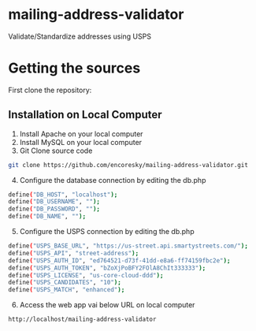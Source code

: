 # mailing-address-validator
Validate/Standardize addresses using USPS

# Getting the sources
First clone the repository:



Installation on Local Computer
------------------------------

1. Install Apache on your local computer
2. Install MySQL on your local computer
3. Git Clone source code 

```bash  
git clone https://github.com/encoresky/mailing-address-validator.git
```

4. Configure the database connection by editing the db.php

```bash  
define("DB_HOST", "localhost");
define("DB_USERNAME", "");
define("DB_PASSWORD", "");
define("DB_NAME", "");
```

5. Configure the USPS connection by editing the db.php

```bash  
define("USPS_BASE_URL", "https://us-street.api.smartystreets.com/");
define("USPS_API", "street-address");
define("USPS_AUTH_ID", "ed764521-d73f-41dd-e8a6-ff74159fbc2e");
define("USPS_AUTH_TOKEN", "bZoXjPoBFY2FOlA8ChIt333333");
define("USPS_LICENSE", "us-core-cloud-ddd");
define("USPS_CANDIDATES", "10");
define("USPS_MATCH", "enhanced");
```

6. Access the web app vai below URL on local computer

```bash  
http://localhost/mailing-address-validator
```